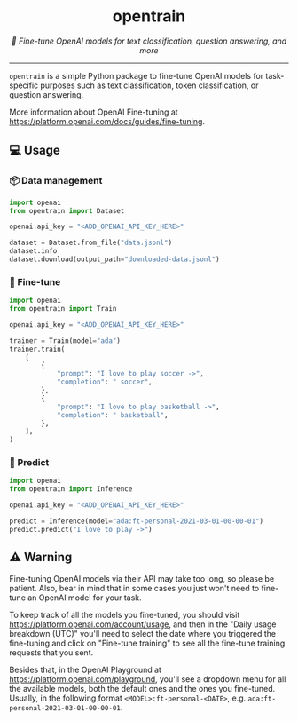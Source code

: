 <div align="center">
  <h1>opentrain</h1>
  <p>
    <em>🚂 Fine-tune OpenAI models for text classification, question answering, and more</em>
  </p>
</div>

---

`opentrain` is a simple Python package to fine-tune OpenAI models for task-specific purposes such as text classification, token classification, or question answering.

More information about OpenAI Fine-tuning at https://platform.openai.com/docs/guides/fine-tuning.

## 💻 Usage

### 📦 Data management

```python
import openai
from opentrain import Dataset

openai.api_key = "<ADD_OPENAI_API_KEY_HERE>"

dataset = Dataset.from_file("data.jsonl")
dataset.info
dataset.download(output_path="downloaded-data.jsonl")
```

### 🦾 Fine-tune

```python
import openai
from opentrain import Train

openai.api_key = "<ADD_OPENAI_API_KEY_HERE>"

trainer = Train(model="ada")
trainer.train(
    [
        {
            "prompt": "I love to play soccer ->",
            "completion": " soccer",
        },
        {
            "prompt": "I love to play basketball ->",
            "completion": " basketball",
        },
    ],
)
```

### 🤖 Predict

```python
import openai
from opentrain import Inference

openai.api_key = "<ADD_OPENAI_API_KEY_HERE>"

predict = Inference(model="ada:ft-personal-2021-03-01-00-00-01")
predict.predict("I love to play ->")
```

## ⚠️ Warning

Fine-tuning OpenAI models via their API may take too long, so please be patient. Also, bear in mind
that in some cases you just won't need to fine-tune an OpenAI model for your task.

To keep track of all the models you fine-tuned, you should visit https://platform.openai.com/account/usage, 
and then in the "Daily usage breakdown (UTC)" you'll need to select the date where you triggered the
fine-tuning and click on "Fine-tune training" to see all the fine-tune training requests that you sent.

Besides that, in the OpenAI Playground at https://platform.openai.com/playground, you'll see a dropdown
menu for all the available models, both the default ones and the ones you fine-tuned. Usually, in the 
following format `<MODEL>:ft-personal-<DATE>`, e.g. `ada:ft-personal-2021-03-01-00-00-01`.
